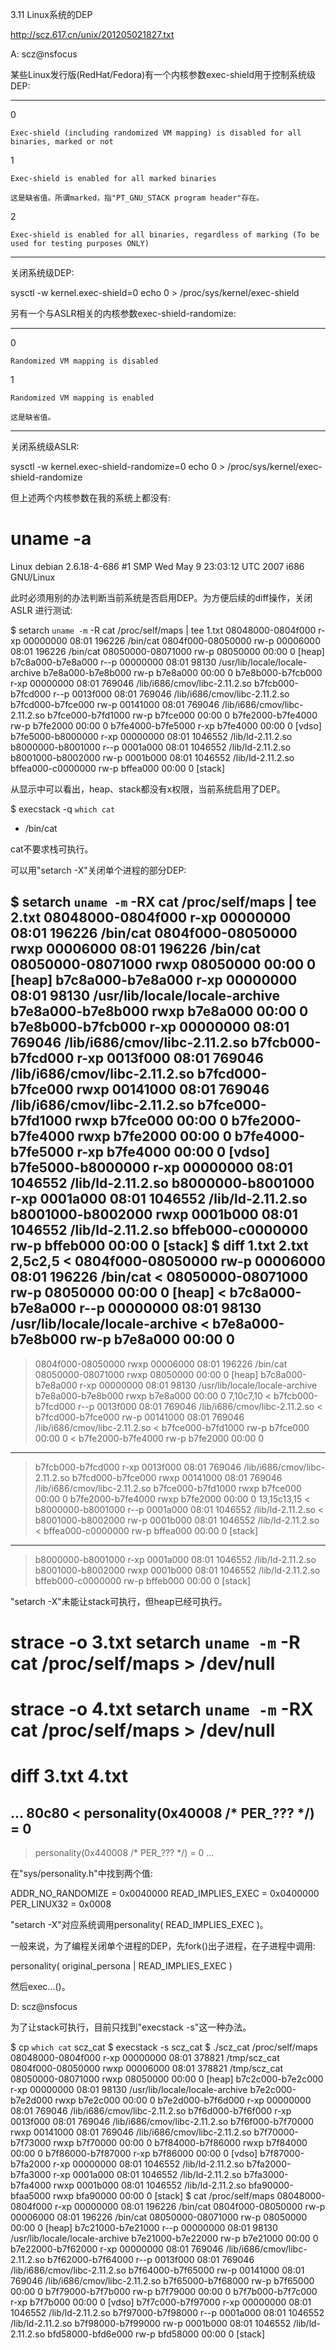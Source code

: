 3.11 Linux系统的DEP

http://scz.617.cn/unix/201205021827.txt

A: scz@nsfocus

某些Linux发行版(RedHat/Fedora)有一个内核参数exec-shield用于控制系统级DEP:

--------------------------------------------------------------------------
0

    Exec-shield (including randomized VM mapping) is disabled for all
    binaries, marked or not

1

    Exec-shield is enabled for all marked binaries

    这是缺省值。所谓marked，指"PT_GNU_STACK program header"存在。

2

    Exec-shield is enabled for all binaries, regardless of marking (To be
    used for testing purposes ONLY)
--------------------------------------------------------------------------

关闭系统级DEP:

sysctl -w kernel.exec-shield=0
echo 0 > /proc/sys/kernel/exec-shield

另有一个与ASLR相关的内核参数exec-shield-randomize:

--------------------------------------------------------------------------
0

    Randomized VM mapping is disabled

1

    Randomized VM mapping is enabled

    这是缺省值。
--------------------------------------------------------------------------

关闭系统级ASLR:

sysctl -w kernel.exec-shield-randomize=0
echo 0 > /proc/sys/kernel/exec-shield-randomize

但上述两个内核参数在我的系统上都没有:

# uname -a
Linux debian 2.6.18-4-686 #1 SMP Wed May 9 23:03:12 UTC 2007 i686 GNU/Linux

此时必须用别的办法判断当前系统是否启用DEP。为方便后续的diff操作，关闭ASLR
进行测试:

$ setarch `uname -m` -R cat /proc/self/maps | tee 1.txt
08048000-0804f000 r-xp 00000000 08:01 196226     /bin/cat
0804f000-08050000 rw-p 00006000 08:01 196226     /bin/cat
08050000-08071000 rw-p 08050000 00:00 0          [heap]
b7c8a000-b7e8a000 r--p 00000000 08:01 98130      /usr/lib/locale/locale-archive
b7e8a000-b7e8b000 rw-p b7e8a000 00:00 0
b7e8b000-b7fcb000 r-xp 00000000 08:01 769046     /lib/i686/cmov/libc-2.11.2.so
b7fcb000-b7fcd000 r--p 0013f000 08:01 769046     /lib/i686/cmov/libc-2.11.2.so
b7fcd000-b7fce000 rw-p 00141000 08:01 769046     /lib/i686/cmov/libc-2.11.2.so
b7fce000-b7fd1000 rw-p b7fce000 00:00 0
b7fe2000-b7fe4000 rw-p b7fe2000 00:00 0
b7fe4000-b7fe5000 r-xp b7fe4000 00:00 0          [vdso]
b7fe5000-b8000000 r-xp 00000000 08:01 1046552    /lib/ld-2.11.2.so
b8000000-b8001000 r--p 0001a000 08:01 1046552    /lib/ld-2.11.2.so
b8001000-b8002000 rw-p 0001b000 08:01 1046552    /lib/ld-2.11.2.so
bffea000-c0000000 rw-p bffea000 00:00 0          [stack]

从显示中可以看出，heap、stack都没有x权限，当前系统启用了DEP。

$ execstack -q `which cat`
- /bin/cat

cat不要求栈可执行。

可以用"setarch -X"关闭单个进程的部分DEP:

$ setarch `uname -m` -RX cat /proc/self/maps | tee 2.txt
08048000-0804f000 r-xp 00000000 08:01 196226     /bin/cat
0804f000-08050000 rwxp 00006000 08:01 196226     /bin/cat
08050000-08071000 rwxp 08050000 00:00 0          [heap]
b7c8a000-b7e8a000 r-xp 00000000 08:01 98130      /usr/lib/locale/locale-archive
b7e8a000-b7e8b000 rwxp b7e8a000 00:00 0
b7e8b000-b7fcb000 r-xp 00000000 08:01 769046     /lib/i686/cmov/libc-2.11.2.so
b7fcb000-b7fcd000 r-xp 0013f000 08:01 769046     /lib/i686/cmov/libc-2.11.2.so
b7fcd000-b7fce000 rwxp 00141000 08:01 769046     /lib/i686/cmov/libc-2.11.2.so
b7fce000-b7fd1000 rwxp b7fce000 00:00 0
b7fe2000-b7fe4000 rwxp b7fe2000 00:00 0
b7fe4000-b7fe5000 r-xp b7fe4000 00:00 0          [vdso]
b7fe5000-b8000000 r-xp 00000000 08:01 1046552    /lib/ld-2.11.2.so
b8000000-b8001000 r-xp 0001a000 08:01 1046552    /lib/ld-2.11.2.so
b8001000-b8002000 rwxp 0001b000 08:01 1046552    /lib/ld-2.11.2.so
bffeb000-c0000000 rw-p bffeb000 00:00 0          [stack]
$ diff 1.txt 2.txt
2,5c2,5
< 0804f000-08050000 rw-p 00006000 08:01 196226     /bin/cat
< 08050000-08071000 rw-p 08050000 00:00 0          [heap]
< b7c8a000-b7e8a000 r--p 00000000 08:01 98130      /usr/lib/locale/locale-archive
< b7e8a000-b7e8b000 rw-p b7e8a000 00:00 0
---
> 0804f000-08050000 rwxp 00006000 08:01 196226     /bin/cat
> 08050000-08071000 rwxp 08050000 00:00 0          [heap]
> b7c8a000-b7e8a000 r-xp 00000000 08:01 98130      /usr/lib/locale/locale-archive
> b7e8a000-b7e8b000 rwxp b7e8a000 00:00 0
7,10c7,10
< b7fcb000-b7fcd000 r--p 0013f000 08:01 769046     /lib/i686/cmov/libc-2.11.2.so
< b7fcd000-b7fce000 rw-p 00141000 08:01 769046     /lib/i686/cmov/libc-2.11.2.so
< b7fce000-b7fd1000 rw-p b7fce000 00:00 0
< b7fe2000-b7fe4000 rw-p b7fe2000 00:00 0
---
> b7fcb000-b7fcd000 r-xp 0013f000 08:01 769046     /lib/i686/cmov/libc-2.11.2.so
> b7fcd000-b7fce000 rwxp 00141000 08:01 769046     /lib/i686/cmov/libc-2.11.2.so
> b7fce000-b7fd1000 rwxp b7fce000 00:00 0
> b7fe2000-b7fe4000 rwxp b7fe2000 00:00 0
13,15c13,15
< b8000000-b8001000 r--p 0001a000 08:01 1046552    /lib/ld-2.11.2.so
< b8001000-b8002000 rw-p 0001b000 08:01 1046552    /lib/ld-2.11.2.so
< bffea000-c0000000 rw-p bffea000 00:00 0          [stack]
---
> b8000000-b8001000 r-xp 0001a000 08:01 1046552    /lib/ld-2.11.2.so
> b8001000-b8002000 rwxp 0001b000 08:01 1046552    /lib/ld-2.11.2.so
> bffeb000-c0000000 rw-p bffeb000 00:00 0          [stack]

"setarch -X"未能让stack可执行，但heap已经可执行。

# strace -o 3.txt setarch `uname -m` -R cat /proc/self/maps > /dev/null
# strace -o 4.txt setarch `uname -m` -RX cat /proc/self/maps > /dev/null
# diff 3.txt 4.txt
...
80c80
< personality(0x40008 /* PER_??? */)      = 0
---
> personality(0x440008 /* PER_??? */)     = 0
...

在"sys/personality.h"中找到两个值:

ADDR_NO_RANDOMIZE   = 0x0040000
READ_IMPLIES_EXEC   = 0x0400000
PER_LINUX32         = 0x0008

"setarch -X"对应系统调用personality( READ_IMPLIES_EXEC )。

一般来说，为了编程关闭单个进程的DEP，先fork()出子进程，在子进程中调用:

personality( original_persona | READ_IMPLIES_EXEC )

然后exec...()。

D: scz@nsfocus

为了让stack可执行，目前只找到"execstack -s"这一种办法。

$ cp `which cat` scz_cat
$ execstack -s scz_cat
$ ./scz_cat /proc/self/maps
08048000-0804f000 r-xp 00000000 08:01 378821     /tmp/scz_cat
0804f000-08050000 rwxp 00006000 08:01 378821     /tmp/scz_cat
08050000-08071000 rwxp 08050000 00:00 0          [heap]
b7c2c000-b7e2c000 r-xp 00000000 08:01 98130      /usr/lib/locale/locale-archive
b7e2c000-b7e2d000 rwxp b7e2c000 00:00 0
b7e2d000-b7f6d000 r-xp 00000000 08:01 769046     /lib/i686/cmov/libc-2.11.2.so
b7f6d000-b7f6f000 r-xp 0013f000 08:01 769046     /lib/i686/cmov/libc-2.11.2.so
b7f6f000-b7f70000 rwxp 00141000 08:01 769046     /lib/i686/cmov/libc-2.11.2.so
b7f70000-b7f73000 rwxp b7f70000 00:00 0
b7f84000-b7f86000 rwxp b7f84000 00:00 0
b7f86000-b7f87000 r-xp b7f86000 00:00 0          [vdso]
b7f87000-b7fa2000 r-xp 00000000 08:01 1046552    /lib/ld-2.11.2.so
b7fa2000-b7fa3000 r-xp 0001a000 08:01 1046552    /lib/ld-2.11.2.so
b7fa3000-b7fa4000 rwxp 0001b000 08:01 1046552    /lib/ld-2.11.2.so
bfa90000-bfaa5000 rwxp bfa90000 00:00 0          [stack]
$ cat /proc/self/maps
08048000-0804f000 r-xp 00000000 08:01 196226     /bin/cat
0804f000-08050000 rw-p 00006000 08:01 196226     /bin/cat
08050000-08071000 rw-p 08050000 00:00 0          [heap]
b7c21000-b7e21000 r--p 00000000 08:01 98130      /usr/lib/locale/locale-archive
b7e21000-b7e22000 rw-p b7e21000 00:00 0
b7e22000-b7f62000 r-xp 00000000 08:01 769046     /lib/i686/cmov/libc-2.11.2.so
b7f62000-b7f64000 r--p 0013f000 08:01 769046     /lib/i686/cmov/libc-2.11.2.so
b7f64000-b7f65000 rw-p 00141000 08:01 769046     /lib/i686/cmov/libc-2.11.2.so
b7f65000-b7f68000 rw-p b7f65000 00:00 0
b7f79000-b7f7b000 rw-p b7f79000 00:00 0
b7f7b000-b7f7c000 r-xp b7f7b000 00:00 0          [vdso]
b7f7c000-b7f97000 r-xp 00000000 08:01 1046552    /lib/ld-2.11.2.so
b7f97000-b7f98000 r--p 0001a000 08:01 1046552    /lib/ld-2.11.2.so
b7f98000-b7f99000 rw-p 0001b000 08:01 1046552    /lib/ld-2.11.2.so
bfd58000-bfd6e000 rw-p bfd58000 00:00 0          [stack]
